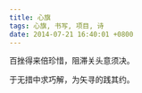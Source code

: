 ```yaml
---
title: 心旗
tags: 心旗, 书写, 项目, 诗
date: 2014-07-21 16:40:01 +0800
---
```



百挫得来倍珍惜，阻滞关头意须决。

于无措中求巧解，为矢寻的践其约。

